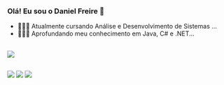 ### Olá! Eu sou o Daniel Freire 👋

- 👨🏻‍🎓 Atualmente cursando Análise e Desenvolvimento de Sistemas ...
- 🧑🏻‍💻 Aprofundando meu conhecimento em Java, C# e .NET...



<div style="display: inline_block"><br>
  <img src="https://skillicons.dev/icons?i=cs,dotnet,github,vscode,&perline=14" />
</div>

##


<div> 
  <a href="https://www.instagram.com/dbotas_/" target="_blank"><img src="https://img.shields.io/badge/-Instagram-%23E4405F?style=for-the-badge&logo=instagram&logoColor=white" target="_blank"></a>
  <a href = "mailto:danielcfreire02@gmail.com"><img src="https://img.shields.io/badge/Gmail-D14836?style=for-the-badge&logo=gmail&logoColor=white" target="_blank"></a>
  <a href="https://www.linkedin.com/in/daniel-freire-565352214" target="_blank"><img src="https://img.shields.io/badge/-LinkedIn-%230077B5?style=for-the-badge&logo=linkedin&logoColor=white" target="_blank"></a> 
</div>
